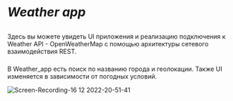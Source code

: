
# _Weather app_
##
Здесь вы можете увидеть  UI приложения и реализацию подключения к Weather API - OpenWeatherMap с помощью архитектуры сетевого взаимодействия REST.

###
В Weather_app есть поиск по названию города и геолокации. Также UI изменяется в зависимости от погодных условий.


![Screen-Recording-_16 12 2022-20-51-41_](https://user-images.githubusercontent.com/99863500/208134166-a5eb6e05-13c4-4436-8e00-f226a973835d.gif)


